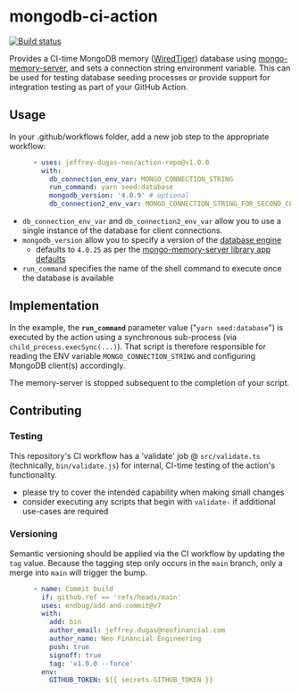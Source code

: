 # mongodb-ci-action

[![Build status](https://github.com/jeffrey-dugas-neo/action-repo/workflows/CI/badge.svg)](https://github.com/jeffrey-dugas-neo/action-repo/actions)

Provides a CI-time MongoDB memory ([WiredTiger](https://docs.mongodb.com/manual/core/wiredtiger/)) database using [mongo-memory-server](https://github.com/nodkz/mongodb-memory-server), and sets a connection string environment variable. This can be used for testing database seeding processes or provide support for integration testing as part of your GitHub Action.

## Usage

In your .github/workflows folder, add a new job step to the appropriate workflow:

```yaml
      - uses: jeffrey-dugas-neo/action-repo@v1.0.0
        with:
          db_connection_env_var: MONGO_CONNECTION_STRING
          run_command: yarn seed:database
          mongodb_version: '4.0.9' # optional
          db_connection2_env_var: MONGO_CONNECTION_STRING_FOR_SECOND_CLIENT # optional
```

- `db_connection_env_var` and `db_connection2_env_var` allow you to use a single instance of the database for client connections.
- `mongodb_version` allow you to specify a version of the [database engine](https://docs.mongodb.com/v5.0/release-notes/)
  - defaults to `4.0.25` as per the [mongo-memory-server library app defaults](https://github.com/nodkz/mongodb-memory-server/blob/345ecee52e9cc86028ac0510ab8dce55a896b13f/packages/mongodb-memory-server-core/src/util/resolveConfig.ts#L28)
- `run_command` specifies the name of the shell command to execute once the database is available

## Implementation

In the example, the **`run_command`** parameter value ("`yarn seed:database`") is executed by the action using a synchronous sub-process (via `child_process.execSync(...)`). That script is therefore responsible for reading the ENV variable `MONGO_CONNECTION_STRING` and configuring MongoDB client(s) accordingly.

The memory-server is stopped subsequent to the completion of your script.


## Contributing

### Testing

This repository's CI workflow has a 'validate' job @ `src/validate.ts` (technically, `bin/validate.js`) for internal, CI-time testing of the action's functionality.

* please try to cover the intended capability when making small changes
* consider executing any scripts that begin with `validate-` if additional use-cases are required

### Versioning

Semantic versioning should be applied via the CI workflow by updating the `tag` value. Because the tagging step only occurs in the `main` branch, only a merge into `main` will trigger the bump.

```yaml
      - name: Commit build
        if: github.ref == 'refs/heads/main'
        uses: endbug/add-and-commit@v7
        with:
          add: bin
          author_email: jeffrey.dugas@neofinancial.com
          author_name: Neo Financial Engineering
          push: true
          signoff: true
          tag: 'v1.0.0 --force'
        env:
          GITHUB_TOKEN: ${{ secrets.GITHUB_TOKEN }}
```
